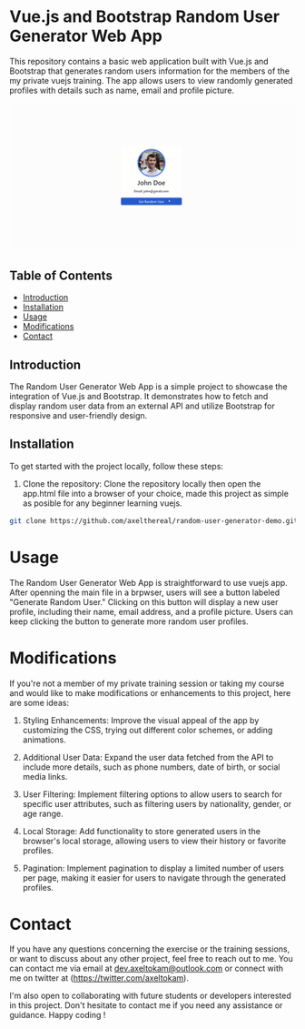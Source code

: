 # Vue.js and Bootstrap Random User Generator Web App

This repository contains a basic web application built with Vue.js and Bootstrap that generates random users information for the members of the my private vuejs training. The app allows users to view randomly generated profiles with details such as name, email and profile picture.

![Alt text](/resources/random-user-generator-screenshot.gif "Optional title")

## Table of Contents

- [Introduction](#introduction)
- [Installation](#installation)
- [Usage](#usage)
- [Modifications](#modifications)
- [Contact](#contact)

## Introduction

The Random User Generator Web App is a simple project to showcase the integration of Vue.js and Bootstrap. It demonstrates how to fetch and display random user data from an external API and utilize Bootstrap for responsive and user-friendly design.

## Installation

To get started with the project locally, follow these steps:

1. Clone the repository:
Clone the repository locally then open the app.html file into a browser of your choice, made this project as simple as posible for any beginner learning vuejs.

```bash
git clone https://github.com/axelthereal/random-user-generator-demo.git
```

# Usage

The Random User Generator Web App is straightforward to use vuejs app. After openning the main file in a brpwser, users will see a button labeled "Generate Random User." Clicking on this button will display a new user profile, including their name, email address, and a profile picture. Users can keep clicking the button to generate more random user profiles.


# Modifications

If you're not a member of my private training session or taking my course and would like to make modifications or enhancements to this project, here are some ideas:

1. Styling Enhancements: Improve the visual appeal of the app by customizing the CSS, trying out different color schemes, or adding animations.

2. Additional User Data: Expand the user data fetched from the API to include more details, such as phone numbers, date of birth, or social media links.

3. User Filtering: Implement filtering options to allow users to search for specific user attributes, such as filtering users by nationality, gender, or age range.

4. Local Storage: Add functionality to store generated users in the browser's local storage, allowing users to view their history or favorite profiles.

5. Pagination: Implement pagination to display a limited number of users per page, making it easier for users to navigate through the generated profiles.


# Contact
If you have any questions concerning the exercise or the training sessions, or want to discuss about any other project, feel free to reach out to me. You can contact me via email at dev.axeltokam@outlook.com or connect with me on twitter at (https://twitter.com/axeltokam).

I'm also open to collaborating with future students or developers interested in this project. Don't hesitate to contact me if you need any assistance or guidance. Happy coding !
